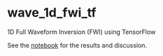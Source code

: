 # wave_1d_fwi_tf
1D Full Waveform Inversion (FWI) using TensorFlow

See the
[notebook](https://github.com/ar4/wave_1d_fwi_tf/blob/master/notebooks/wave_1d_fwi_tf.ipynb)
for the results and discussion.
